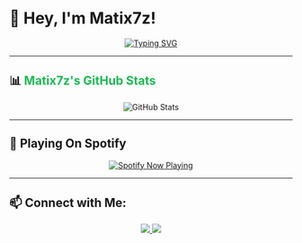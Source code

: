 # 👋 Hey, I'm Matix7z!

<div align="center">
  <a href="https://git.io/typing-svg">
    <img src="https://readme-typing-svg.herokuapp.com?font=Fira+Code&pause=1000&color=1DB954&width=435&lines=Hey%2C+welcome+to+my+GitHub!;I+like+Cats+and+Summrs!" alt="Typing SVG" />
  </a>
</div>

---

## 📊 <span style="color:#1DB954">Matix7z's GitHub Stats</span>

<p align="center">
  <img src="https://github-readme-stats.vercel.app/api?username=Matix7z&show_icons=true&theme=dark&icon_color=1DB954&title_color=1DB954&text_color=ffffff" alt="GitHub Stats" />
</p>

---

## 🎵 Playing On Spotify 

<p align="center">
  <a href="https://github.com/kittinan/spotify-github-profile">
    <img src="https://spotify-github-profile.kittinanx.com/api/view?uid=31p4sdfodgec6dn6qqydvpkcjytu&cover_image=true&theme=default&show_offline=false&background_color=121212&interchange=true" alt="Spotify Now Playing">
  </a>
</p>

---

## 📫 Connect with Me:
<p align="center">
  <a href="https://twitter.com/j1xtx" target="_blank">
    <img src="https://img.shields.io/badge/X-000000?style=for-the-badge&logo=x&logoColor=white" />
  </a>
  <a href="https://discord.com/users/1114912242920587295" target="_blank">
    <img src="https://img.shields.io/badge/Discord-5865F2?style=for-the-badge&logo=discord&logoColor=white" />
  </a>
</p>
